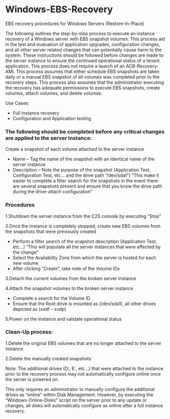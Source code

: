 # Windows-EBS-Recovery
EBS recovery procedures for Windows Servers (Restore-In-Place)

The following outlines the step-by-step process to execute an instance recovery of a Windows server with EBS snapshot volumes. This process aid in the test and evaluation of application upgrades, configuration changes, and all other server related changes that can potentially cause harm to the system. These instructions should be followed before changes are made to the server instance to ensure the continued operational status of a tenant application. This process does not require a launch of an ACB-Recovery-AMI. This process assumes that either schedule EBS snapshots are taken daily or a manual EBS snapshot of all volumes was completed prior to the recovery steps. This process also assumes that the administrator executing the recovery has adequate permissions to execute EBS snapshots, create volumes, attach volumes, and delete volumes.

Use Cases:

 - Full instance recovery
 - Configuration and Application testing

### The following should be completed before any critical changes are applied to the server instance:

Create a snapshot of each volume attached to the server instance

 - Name – Tag the name of the snapshot with an identical name of the server instance
 - Description – Note the purpose of the snapshot (Application Test, Configuration Test, etc... and the drive path “/dev/sda1”) “This make it easier to complete a filter search for the snapshots in the event there are several snapshots present and ensure that you know the drive path during the drive-attach configuration”

### Procedures 

1.Shutdown the server instance from the C2S console by executing “Stop”

2.Once the instance is completely stopped, create new EBS volumes from the snapshots that were previously created

 - Perform a filter search of the snapshot description (Application Test, etc...) “This will populate all the server instances that were affected by the change”
 - Select the Availability Zone from which the server is hosted for each new volume
 - After clicking “Create”, take note of the Volume IDs
 
3.Detach the current volumes from the broken server instance

4.Attach the snapshot volumes to the broken server instance

 - Complete a search for the Volume ID
 - Ensure that the Root drive is mounted as (/dev/sda1), all other drives depicted as (xvdf – xvdp)

5.Power on the instance and validate operational status

### Clean-Up process:

1.Delete the original EBS volumes that are no longer attached to the server instance

2.Delete the manually created snapshots

Note: The additional drives (D:, E:, etc...) that were attached to the instance prior to the recovery process may not automatically configure online once the server is powered on.

This only requires an administrator to manually configure the additional drives as “online” within Disk Management. However, by executing the “Windows-Online-Disks" script on the server prior to any update or changes, all disks will automatically configure as online after a full instance recovery.
